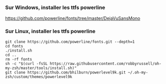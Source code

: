 ### Sur Windows, installer les ttfs powerline

https://github.com/powerline/fonts/tree/master/DejaVuSansMono

### Sur Linux, installer les ttfs powerline
```
git clone https://github.com/powerline/fonts.git --depth=1
cd fonts
./install.sh
cd ..
rm -rf fonts
sh -c "$(curl -fsSL https://raw.githubusercontent.com/robbyrussell/oh-my-zsh/master/tools/install.sh)"
git clone https://github.com/bhilburn/powerlevel9k.git ~/.oh-my-zsh/custom/themes/powerlevel9k
```
